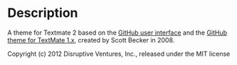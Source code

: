 # Description

A theme for Textmate 2 based on the [GitHub user interface](http://github.com) and the [GitHub theme for TextMate 1.x](https://github.com/sbecker/github_textmate_theme), created by Scott Becker in 2008.

Copyright (c) 2012 Disruptive Ventures, Inc., released under the MIT license